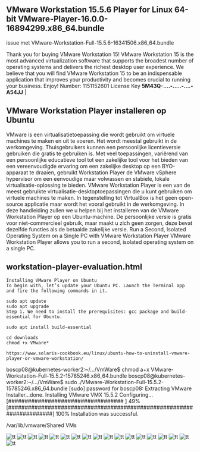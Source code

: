 ## VMware Workstation 15.5.6 Player for Linux 64-bit VMware-Player-16.0.0-16894299.x86_64.bundle

issue met  VMware-Workstation-Full-15.5.6-16341506.x86_64.bundle

Thank you for buying VMware Workstation 15!
VMware Workstation 15 is the most advanced virtualization software that supports the broadest number of operating systems and delivers the richest desktop user experience. We believe that you will find VMware Workstation 15 to be an indispensable application that improves your productivity and becomes crucial to running your business.
Enjoy!
 Number: 1151152601 License Key **5M43Q-....-.....-....-A54JJ** |
 

## VMware Workstation Player installeren op Ubuntu
VMware is een virtualisatietoepassing die wordt gebruikt om virtuele machines te maken en uit te voeren. Het wordt meestal gebruikt in de werkomgeving. Thuisgebruikers kunnen een persoonlijke licentieversie gebruiken die gratis te gebruiken is.
Met veel toepassingen, variërend van een persoonlijke educatieve tool tot een zakelijke tool voor het bieden van een vereenvoudigde ervaring om een zakelijke desktop op een BYO-apparaat te draaien, gebruikt Workstation Player de VMware vSphere hypervisor om een eenvoudige maar volwassen en stabiele, lokale virtualisatie-oplossing te bieden. VMware Workstation Player is een van de meest gebruikte virtualisatie-desktoptoepassingen die u kunt gebruiken om virtuele machines te maken. In tegenstelling tot VirtualBox is het geen open-source applicatie maar wordt het vooral gebruikt in de werkomgeving.
In deze handleiding zullen we u helpen bij het installeren van de VMware Workstation Player op een Ubuntu-machine. De persoonlijke versie is gratis voor niet-commercieel gebruik, maar maakt u zich geen zorgen, deze bevat dezelfde functies als de betaalde zakelijke versie.
Run a Second, Isolated Operating System on a Single PC with VMware Workstation Player VMware Workstation Player allows you to run a second, isolated operating system on a single PC. 


## workstation-player-evaluation.html


````
Installing VMware Player on Ubuntu
To begin with, let’s update your Ubuntu PC. Launch the Terminal app and fire the following commands in it.

sudo apt update
sudo apt upgrade
Step 1. We need to install the prerequisites: gcc package and build-essential for Ubuntu.

sudo apt install build-essential
````

````
cd downloads
chmod +x VMware*

https://www.solaris-cookbook.eu/linux/ubuntu-how-to-uninstall-vmware-player-or-vmware-workstation/
````



boscp08@kubernetes-worker2:~/.../VmWare$ chmod a+x VMware-Workstation-Full-15.5.2-15785246.x86_64.bundle 
boscp08@kubernetes-worker2:~/.../VmWare$ sudo ./VMware-Workstation-Full-15.5.2-15785246.x86_64.bundle 
[sudo] password for boscp08: 
Extracting VMware Installer...done.
Installing VMware VMX 15.5.2
    Configuring...
[###################################                                   ]  49%
[######################################################################] 100%
Installation was successful.

/var/lib/vmware/Shared VMs


![tt](.//pictures/VMware-Workstation-Full-15.5.6-16341506-x86_64-bundle_00.png)
![tt](.//pictures/VMware-Workstation-Full-15.5.6-16341506-x86_64-bundle_01.png)
![tt](.//pictures/VMware-Workstation-Full-15.5.6-16341506-x86_64-bundle_02.png)
![tt](.//pictures/VMware-Workstation-Full-15.5.6-16341506-x86_64-bundle_03.png)
![tt](.//pictures/VMware-Workstation-Full-15.5.6-16341506-x86_64-bundle_04.png)
![tt](.//pictures/VMware-Workstation-Full-15.5.6-16341506-x86_64-bundle_05.png)
![tt](.//pictures/VMware-Workstation-Full-15.5.6-16341506-x86_64-bundle_06.png)
![tt](.//pictures/VMware-Workstation-Full-15.5.6-16341506-x86_64-bundle_07.png)
![tt](.//pictures/VMware-Workstation-Full-15.5.6-16341506-x86_64-bundle_08.png)
![tt](.//pictures/VMware-Workstation-Full-15.5.6-16341506-x86_64-bundle_09.png)
![tt](.//pictures/VMware-Workstation-Full-15.5.6-16341506-x86_64-bundle_10.png)
![tt](.//pictures/VMware-Workstation-Full-15.5.6-16341506-x86_64-bundle_11.png)
![tt](.//pictures/VMware-Workstation-Full-15.5.6-16341506-x86_64-bundle_12.png)
![tt](.//pictures/VMware-Workstation-Full-15.5.6-16341506-x86_64-bundle_13.png)
![tt](.//pictures/VMware-Workstation-Full-15.5.6-16341506-x86_64-bundle_14.png)
![tt](.//pictures/VMware-Workstation-Full-15.5.6-16341506-x86_64-bundle_15.png)
![tt](.//pictures/VMware-Workstation-Full-15.5.6-16341506-x86_64-bundle_16.png)
![tt](.//pictures/VMware-Workstation-Full-15.5.6-16341506-x86_64-bundle_17.png)
